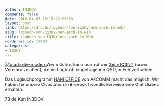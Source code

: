 ```yaml
---
author: IN3DOV
comments: false
date: 2016-04-07 12:15:22+00:00
layout: post
link: https://drc.bz/logbuch-von-iq3ny-nun-auch-im-web/
slug: logbuch-von-iq3ny-nun-auch-im-web
title: Logbuch von IQ3NY nun auch im Web.
wordpress_id: 11902
categories:
- IQ3NY
---
```


[![startseite-modern](https://drc.bz/wp-content/uploads/2016/04/startseite-modern-300x169.png)](https://drc.bz/wp-content/uploads/2016/04/startseite-modern.png)Wer möchte, kann nun auf der [Seite IQ3NY](https://drc.bz/drc-intern/iq3ny/) (unser Vereinrufzeichen), die im Logbuch eingetragenen QSO, in Echtzeit sehen.

Das Logbuchprogramm [HAM OFFICE](http://www.hamoffice.de/) von ARCOMM macht das möglich. Wir haben für unsere Clubstation in Bruneck freundlicherweise eine Gratislizenz erhalten.

73 de Kurt IN3DOV




